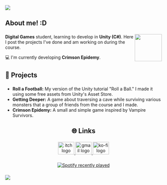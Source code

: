 <div>
  <img style="100%" src="https://capsule-render.vercel.app/api?type=waving&height=100&section=header&reversal=false&text=Call%20me%20Gabriel!%20%F0%9F%A6%9D&fontSize=30&fontColor=2596be&fontAlign=50&fontAlignY=50&stroke=-&descSize=20&descAlign=50&descAlignY=50&textBg=false&color=16448c"  />
</div>

###

<h2 align="left">About me! :D</h2>

###

<img align="right" height="87" src="https://i.imgur.com/CzqGmco.jpeg"  />

###

<p align="left"><b>Digital Games</b> student, learning to develop in <b>Unity (C#)</b>. Here I post the projects I've done and am working on during the course.</p>
<p>💻 I'm currently developing <b>Crimson Epidemy</b>.</p>

###

<h2 align="left">📌 Projects</h2>

###

<p align="left">
  <ul>
  <li><b>Roll a Football:</b> My version of the Unity tutorial "Roll a Ball." I made it using some free assets from Unity's Asset Store.</li>
  <li><b>Getting Deeper:</b> A game about traversing a cave while surviving various monsters that a group of friends from the course and I made.</li>
  <li><b>Crimson Epidemy:</b> A small and simple game inspired by Vampire Survivors.</li>
  </ul>
</p>

###

<h2 align="center">🌐 Links</h2>

###

<div align="center">
  <a href="https://alvarogabriell.itch.io" target="_blank">
    <img src="https://raw.githubusercontent.com/maurodesouza/profile-readme-generator/master/src/assets/icons/social/itch/default.svg" width="52" height="40" alt="itch logo"  />
  </a>
  <a title="alvaromotagabriel@gmail.com" href="mailto:alvaromotagabriel@gmail.com" target="_blank">
    <img src="https://raw.githubusercontent.com/maurodesouza/profile-readme-generator/master/src/assets/icons/social/gmail/default.svg" width="52" height="40" alt="gmail logo"  />
  </a>
  <a href="https://ko-fi.com/kamkeyke" target="_blank">
    <img src="https://raw.githubusercontent.com/maurodesouza/profile-readme-generator/master/src/assets/icons/social/ko-fi/default.svg" width="52" height="40" alt="ko-fi logo"  />
  </a>
</div>

###

<div align="center">
  <a href="https://open.spotify.com/user/31huj4k2rvsrxi6422td3nsuzbgu">
    <img src="https://spotify-recently-played-readme.vercel.app/api?user=31huj4k2rvsrxi6422td3nsuzbgu&count=3&unique=false" alt="Spotify recently played"  />
  </a>
</div>

###

<div>
  <img style="100%" src="https://capsule-render.vercel.app/api?type=waving&height=100&section=footer&reversal=false&text=Byee!%20%F0%9F%91%8B&fontSize=30&fontColor=2596be&fontAlign=50&fontAlignY=50&stroke=-&descSize=20&descAlign=50&descAlignY=50&color=16448c"  />
</div>

###
